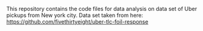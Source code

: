 This repository contains the code files for data analysis on data set of Uber pickups from New york city. 
Data set taken from here: https://github.com/fivethirtyeight/uber-tlc-foil-response
